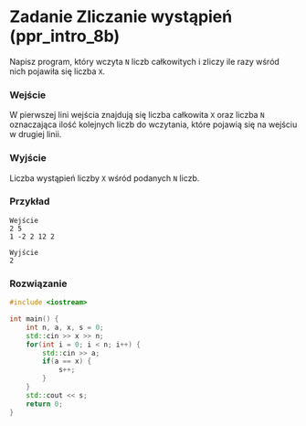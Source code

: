 # Zadanie Zliczanie wystąpień (ppr_intro_8b)

Napisz program, który wczyta `N` liczb całkowitych i zliczy ile razy wśród nich pojawiła się liczba `X`.

### Wejście

W pierwszej lini wejścia znajdują się liczba całkowita `X` oraz liczba `N` oznaczająca ilość kolejnych liczb do wczytania, które pojawią się na wejściu w drugiej linii.

### Wyjście

Liczba wystąpień liczby `X` wśród podanych `N` liczb.

### Przykład

```
Wejście
2 5
1 -2 2 12 2

Wyjście
2
```

### Rozwiązanie

```cpp
#include <iostream>

int main() {
    int n, a, x, s = 0;
    std::cin >> x >> n;
    for(int i = 0; i < n; i++) {
        std::cin >> a;
        if(a == x) {
            s++;
        }
    }
    std::cout << s;
    return 0;
}
```